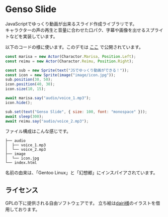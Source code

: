 # Genso Slide
JavaScriptでゆっくり動画が出来るスライド作成ライブラリです。<br>
キャラクターの声の再生と音量に合わせた口パク、字幕や画像を出せるスプライトなどを実装しています。

以下のコードの様に使います。このデモは [ここ](https://kajizukataichi.github.io/genso-slide/test) で公開されています。
```javascript
const marisa = new Actor(Charactor.Marisa, Position.Left);
const reimu = new Actor(Charactor.Reimu, Position.Right);

const sub = new Sprite(text("JSでゆっくり動画ができる！"));
const icon = new Sprite(image("image/icon.jpg"));
sub.position(30, 50);
icon.position(40, 30);
icon.size(10, 15);

await marisa.say("audio/voice_1.mp3");
icon.hide();

sub.set(text("Genso Slide", { size: 100, font: "monospace" }));
await sleep(300);
await reimu.say("audio/voice_2.mp3");
```

ファイル構成はこんな感じです。
```
├── audio
│  ├── voice_1.mp3
│  └── voice_2.mp3
├── image
│  └── icon.jpg
└── index.html
```

名前の由来は、「Gentoo Linux」と「幻想郷」にインスパイアされています。

## ライセンス
GPLの下に提供される自由ソフトウェアです。
立ち絵は[dairi様](https://www.pixiv.net/users/4920496)のイラストを借用しております。
